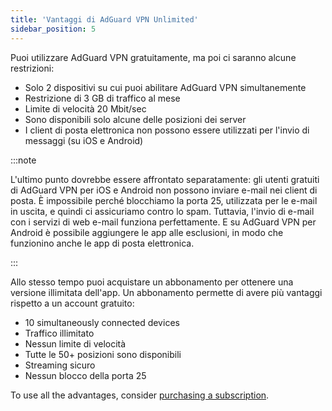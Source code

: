 ```yaml
---
title: 'Vantaggi di AdGuard VPN Unlimited'
sidebar_position: 5
---
```


Puoi utilizzare AdGuard VPN gratuitamente, ma poi ci saranno alcune restrizioni:

- Solo 2 dispositivi su cui puoi abilitare AdGuard VPN simultanemente
- Restrizione di 3 GB di traffico al mese
- Limite di velocità 20 Mbit/sec
- Sono disponibili solo alcune delle posizioni dei server
- I client di posta elettronica non possono essere utilizzati per l'invio di messaggi (su iOS e Android)

:::note

L'ultimo punto dovrebbe essere affrontato separatamente: gli utenti gratuiti di AdGuard VPN per iOS e Android non possono inviare e-mail nei client di posta. È impossibile perché blocchiamo la porta 25, utilizzata per le e-mail in uscita, e quindi ci assicuriamo contro lo spam. Tuttavia, l'invio di e-mail con i servizi di web e-mail funziona perfettamente. E su AdGuard VPN per Android è possibile aggiungere le app alle esclusioni, in modo che funzionino anche le app di posta elettronica.

:::

Allo stesso tempo puoi acquistare un abbonamento per ottenere una versione illimitata dell'app. Un abbonamento permette di avere più vantaggi rispetto a un account gratuito:

- 10 simultaneously connected devices
- Traffico illimitato
- Nessun limite di velocità
- Tutte le 50+ posizioni sono disponibili
- Streaming sicuro
- Nessun blocco della porta 25

To use all the advantages, consider [purchasing a subscription](/general/subscription).
